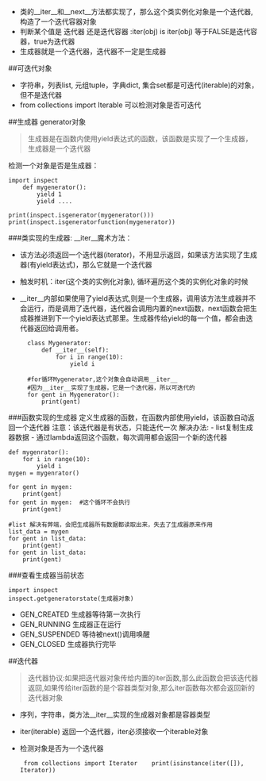 - 类的\__iter\__和\__next__方法都实现了，那么这个类实例化对象是一个迭代器,构造了一个迭代容器对象
- 判断某个值是 迭代器 还是迭代容器 :iter(obj) is iter(obj) 等于FALSE是迭代容器，true为迭代器
- 生成器就是一个迭代器，迭代器不一定是生成器



##可迭代对象
- 字符串，列表list, 元组tuple，字典dict, 集合set都是可迭代(iterable)的对象，但不是迭代器
- from collections import Iterable 可以检测对象是否可迭代


##生成器 generator对象
>生成器是在函数内使用yield表达式的函数，该函数是实现了一个生成器，生成器是一个迭代器

检测一个对象是否是生成器：
    
    import inspect
        def mygenerator():
            yield 1
            yield ....

    print(inspect.isgenerator(mygenerator()))
    print(inspect.isgeneratorfunction(mygenerator))

###类实现的生成器: \__iter__魔术方法：
- 该方法必须返回一个迭代器(iterator)，不用显示返回，如果该方法实现了生成器(有yield表达式)，那么它就是一个迭代器
- 触发时机：iter(这个类的实例化对象), 循环遍历这个类的实例化对象的时候
- \__iter__内部如果使用了yield表达式,则是一个生成器，调用该方法生成器并不会运行，而是调用了迭代器，迭代器会调用内置的next函数，next函数会把生成器推进到下一个yield表达式那里。生成器传给yield的每一个值，都会由迭代器返回给调用者。

        class Mygenerator:
            def __iter__(self):
                for i in range(10):
                    yield i

        #for循环Mygenerator,这个对象会自动调用__iter__
        #因为__iter__实现了生成器，它是一个迭代器，所以可迭代的
        for gent in Mygenerator(): 
            print(gent)

###函数实现的生成器
定义生成器的函数，在函数内部使用yield，该函数自动返回一个迭代器
注意：该迭代器是有状态，只能迭代一次
解决办法:
    - list复制生成器数据
    - 通过lambda返回这个函数，每次调用都会返回一个新的迭代器
    
    def mygenrator():
        for i in range(10):
            yield i
    mygen = mygenrator()
    
    for gent in mygen:
        print(gent)
    for gent in mygen:  #这个循环不会执行
        print(gent)
        
    #list 解决有弊端，会把生成器所有数据都读取出来，失去了生成器原来作用
    list_data = mygen
    for gent in list_data:
        print(gent)
    for gent in list_data:
        print(gent)

###查看生成器当前状态
    
    import inspect
    inspect.getgeneratorstate(生成器对象)

- GEN_CREATED 生成器等待第一次执行
- GEN_RUNNING 生成器正在运行
- GEN_SUSPENDED 等待被next()调用唤醒
- GEN_CLOSED  生成器执行完毕
        



##迭代器
>迭代器协议:如果把迭代器对象传给内置的iter函数,那么此函数会把该迭代器返回,如果传给iter函数的是个容器类型对象,那么iter函数每次都会返回新的迭代器对象

- 序列，字符串，类方法\__iter__实现的生成器对象都是容器类型
- iter(iterable) 返回一个迭代器，iter必须接收一个iterable对象
-  检测对象是否为一个迭代器
    
        from collections import Iterator    print(isinstance(iter([]), Iterator))


